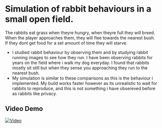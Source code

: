 # Simulation of rabbit behaviours in a small open field.

The rabbits eat grass when theyre hungry, when theyre full they will breed. When the player approaches them, they will flee 
towards the nearest bush. If they dont get food for a set amount of time they will starve.

- I studied rabbit behaviour by observing them and by studying rabbit running images to see how they run.
  I have been observing rabbits for years on the field where i walk my dog everyday. I found that rabbits mostly sit still
  but when they sense you approaching they run to the nearest bush.
- My simulation is similar to these comparisons as this is the behaviour i implemented. My build works faster however as its
  unrealistic to wait for rabbits to reproduce, and this is not something i have obsereved before as rabbits like privacy.
  
## Video Demo
[![Video](http://img.youtube.com/vi/bv8Yy5k44Hk/0.jpg)](https://www.youtube.com/watch?v=bv8Yy5k44Hk)
